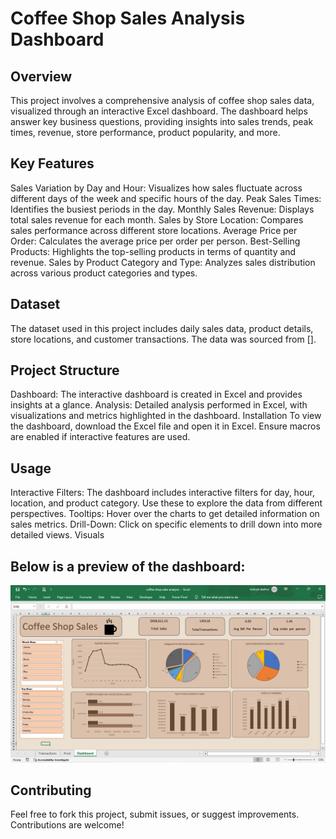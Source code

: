 # Coffee Shop Sales Analysis Dashboard

## Overview

This project involves a comprehensive analysis of coffee shop sales data, visualized through an interactive Excel dashboard. The dashboard helps answer key business questions, providing insights into sales trends, peak times, revenue, store performance, product popularity, and more.

## Key Features

Sales Variation by Day and Hour: Visualizes how sales fluctuate across different days of the week and specific hours of the day.
Peak Sales Times: Identifies the busiest periods in the day.
Monthly Sales Revenue: Displays total sales revenue for each month.
Sales by Store Location: Compares sales performance across different store locations.
Average Price per Order: Calculates the average price per order per person.
Best-Selling Products: Highlights the top-selling products in terms of quantity and revenue.
Sales by Product Category and Type: Analyzes sales distribution across various product categories and types.

## Dataset

The dataset used in this project includes daily sales data, product details, store locations, and customer transactions. The data was sourced from [].

## Project Structure

Dashboard: The interactive dashboard is created in Excel and provides insights at a glance.
Analysis: Detailed analysis performed in Excel, with visualizations and metrics highlighted in the dashboard.
Installation
To view the dashboard, download the Excel file and open it in Excel. Ensure macros are enabled if interactive features are used.

## Usage

Interactive Filters: The dashboard includes interactive filters for day, hour, location, and product category. Use these to explore the data from different perspectives.
Tooltips: Hover over the charts to get detailed information on sales metrics.
Drill-Down: Click on specific elements to drill down into more detailed views.
Visuals

## Below is a preview of the dashboard:
![Dashboard Preview](images/coffee_dashboard.png) 

## Contributing
Feel free to fork this project, submit issues, or suggest improvements. Contributions are welcome!
